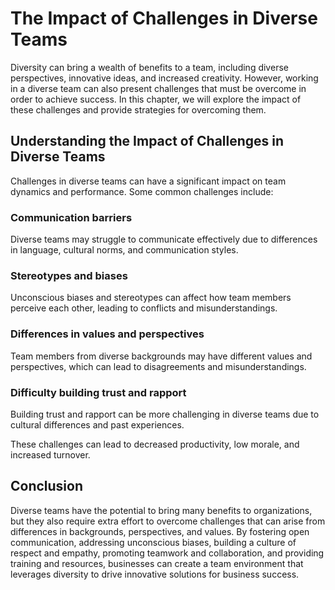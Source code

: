 The Impact of Challenges in Diverse Teams
============================================================================================

Diversity can bring a wealth of benefits to a team, including diverse perspectives, innovative ideas, and increased creativity. However, working in a diverse team can also present challenges that must be overcome in order to achieve success. In this chapter, we will explore the impact of these challenges and provide strategies for overcoming them.

Understanding the Impact of Challenges in Diverse Teams
-------------------------------------------------------

Challenges in diverse teams can have a significant impact on team dynamics and performance. Some common challenges include:

### Communication barriers

Diverse teams may struggle to communicate effectively due to differences in language, cultural norms, and communication styles.

### Stereotypes and biases

Unconscious biases and stereotypes can affect how team members perceive each other, leading to conflicts and misunderstandings.

### Differences in values and perspectives

Team members from diverse backgrounds may have different values and perspectives, which can lead to disagreements and misunderstandings.

### Difficulty building trust and rapport

Building trust and rapport can be more challenging in diverse teams due to cultural differences and past experiences.

These challenges can lead to decreased productivity, low morale, and increased turnover.

## Conclusion

Diverse teams have the potential to bring many benefits to organizations, but they also require extra effort to overcome challenges that can arise from differences in backgrounds, perspectives, and values. By fostering open communication, addressing unconscious biases, building a culture of respect and empathy, promoting teamwork and collaboration, and providing training and resources, businesses can create a team environment that leverages diversity to drive innovative solutions for business success.
